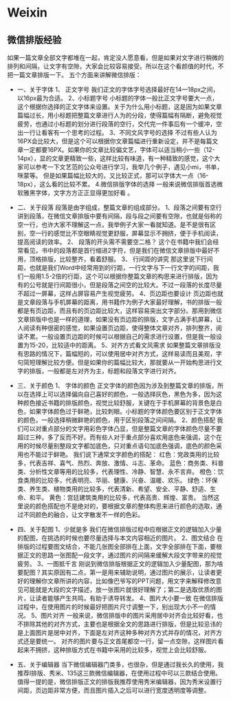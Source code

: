 # Weixin
## 微信排版经验
如果一篇文章全部文字都堆在一起，肯定没人愿意看，但是如果对文字进行稍微的排列和间隔，让文字有空隙，大家会比较容易接受。所以在这个看颜值的时代，不把一篇文章排版一下。 
五个方面来讲解微信排版：
- 一、关于字体
1、	正文字号
我们正文的字体字号选择最好在14—18px之间，以16px最为合适。
2、小标题字号
小标题的字体一般比正文字号要大一点，这个根据你选择的正文字体来设置。关于为什么用小标题，这是因为如果文章篇幅过长，用小标题把整篇文章进行人为的分段，使得篇幅有隔断，避免视觉疲劳，也通过小标题的划分进行段落的空行，交代完一件事后有一个缓冲，空出一行让看客有一个思考的过程。 
3、不同文风字号的选择
不过有些人认为16PX会比较大，但是这个可以根据你文章篇幅进行重新设定，并不是每篇文章一定都要16PX。如果你的文章比较偏文艺，字体可以适当稍小一些（12-14px），显的文章更精致一些，这样比较有味道，有一种精致的感觉，这个大家可以参考一下文艺范的公众号进行学习，我举几个例子，遇见小mi，书单，咪蒙等。
但是如果篇幅比较大的，又比较正式，那可以字体大一点（16-18px），这么看的比较不累。
4.微信排版字体的选择
一般来说微信排版首选微软雅黑字体，文字方方正正显得更加好看 。
- 二、关于段落
段落是由字组成，整篇文章的组成部分。
1、段落之间要有空行
讲到段落，在微信文章排版中要有间隔，段与段之间要有空隙，也就是俗称的空一行，也许大家不理解这一点，我举例子大家一看就知道。是不是很有区别，空一行的感觉比不空眼睛视觉更舒服，屏幕显示不拥挤，便于手机阅读，提高阅读的效率。
2、 段落的开头需不需要空二格？ 
这个在书籍中我们会经常看见，书中的段落都是首行缩进2字符，但是我们在微信文章排版中最好不用，顶格排版，比较整齐，看着舒服。
3、 行间距的讲究
那这里说下行间距，也就是我们Word中经常用到的行距，一行文字与下一行文字的间距，我们一般用1.5-2倍的行距，这个可以根据你整篇文章的构思来进行排版，因为有的公号就是行间距很小，但是段落之间空的比较大。不过一段落的长度尽量不超过一屏幕，这样占屏容易产生视觉疲劳。 
4、页边距也要设计
页边距也就是文章段落与手机屏幕的距离，用书籍作为例子大家最好理解，书的排版一般都是有页边距，而且有的页边距比较大，这样容易突出文字部分。那用到微信文章排版中也是一样的道理，如果没有页边距的排版，文字占满手机屏幕，让人阅读有种很密的感觉，如果设置页边距，使得整体文章对齐，排列整齐，阅读不累。一般设置页边距的时候可以根据自己的需求进行设置，但是我一般设置为15-20，比较适中的距离。 
5、对齐方式看文风需求 
如果整篇文章排版没有思路的情况下，篇幅短的，可以使用居中对齐方式，这样易读而且美观，字句简短理解比较方便。但是如果你的篇幅比较大，那就要从一开始构思进行文字的排版，一般都是左对齐为主，标题和段落文字进行对齐。
- 三、关于颜色
1、  字体的颜色
正文字体的颜色因为涉及到整篇文章的排版，所以在选择上可以选择偏向自己喜好的颜色，一般选择灰色，黑色为多，因为这种颜色接近书籍的排版颜色，视觉比较舒服，关键在于手机屏幕的背景色是白色，如果字体颜色过于鲜艳，比较刺眼。小标题的字体颜色要区别于正文字体的颜色，一般选择稍微鲜艳的颜色，用于区别段落之间间隔。 
2、颜色搭配
我们可以对重点部分的文字用彩色字体凸显，但是整篇文章的字体颜色尽量不要超过三种，多了反而不好。而有些人对于重点部分喜欢用底色来强调，这个在用的时候尽量别整段文字都加底色，只对重点语句加底色强调，底色的颜色采用也不能过于鲜艳。
我们说下通常文字颜色的搭配：
红色：党政类用的比较多，代表吉祥、喜气、热烈、奔放、激情、斗志、革命。
蓝色：商务类、科普类、分析性文章等用的比较多，代表理性、冷静、智慧、永不言弃。
橙色：饮食类用的比较多，代表明亮、华丽、健康、兴奋、温暖、欢乐。
绿色：环保类、养生类、植物类用的比较多，代表清新、希望、安全、平静、舒适、生命、和平。
黄色：宫廷建筑类用的比较多，代表高贵、辉煌、富贵。
当然这里说的颜色搭配也不是绝对的，要根据文章的整体构思来进行颜色的选取，通过不同颜色的融合，让文字散发不一样的色彩。

- 四、关于配图
1、少就是多
我们在微信排版过程中应根据正文的逻辑加入少量的配图，在挑选的时候也要尽量选择与本文内容相近的图片。 
2、图文结合
在排版的过程要图文结合，不能几张图全部排在上面，文字全部排在下面，要根据正文的思路一张图配一段文字，通过图片的间隔来缓解大段文字带来的视觉疲劳。
3、一图抵千言
刚说到微信排版根据正文的逻辑加入少量配图，那为啥要配图？其实原因有二点，第一是用来辅助说明，通过图片的展示，让读者更好的理解你文章所讲的内容，比如像巴爷写的PPT问题，用文字来解释修改意见可能就是大段的文字描述，放一张图片就很好理解了；第二是选取优质的图片，让读者能够产生共鸣，有助于诱导转发。
4、图片大小要一致
在微信排版过程中，在使用图片的时候最好把图片尺寸调整一下，别出现大小不一的情况。 
5、图片对齐
一般来说，微信排版中的图片采用居中对齐会比较好看，也不排除其他的对齐方式，主要也是根据全文的思路进行排版，但是比较忌讳的是上面图片是居中对齐，下面是左对齐这种多种对齐方式并存的情况，对齐方式还是要统一。
对齐的图片要与正文首尾都空一行，留一点空隙，这样图片看起来不拥挤，这种排版方式在书籍中采用的比较多，视觉上会比较舒服。
- 五、关于编辑器
当下微信编辑器门类多，也很杂，但是通过我长久的使用，我推荐I排版、秀米、135这三款微信编辑器，在使用过程中可以三款结合使用。值得一提的是，微信排版正文的排版我推荐使用秀米编辑器，因为秀米设置行间距，页边距非常方便，而且图片插入之后可以进行宽度透明度等调整。 
